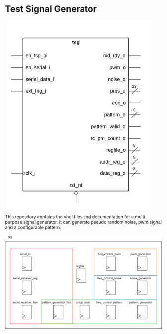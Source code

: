 # Test Signal Generator

![I/O of test signal generator](doc/images/tsg.png)

This repository contains the vhdl files and documentation for a multi purpose signal generator.
It can generate pseudo random noise, pwm signal and a configurable pattern.

![Breakup drawing of tsg](doc/images/breakup_tsg.png)
